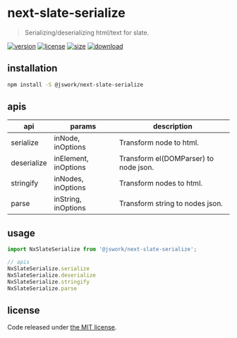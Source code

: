 # next-slate-serialize
> Serializing/deserializing html/text for slate.

[![version][version-image]][version-url]
[![license][license-image]][license-url]
[![size][size-image]][size-url]
[![download][download-image]][download-url]

## installation
```bash
npm install -S @jswork/next-slate-serialize
```

## apis
| api         | params               | description                           |
| ----------- | -------------------- | ------------------------------------- |
| serialize   | inNode, inOptions    | Transform node to html.               |
| deserialize | inElement, inOptions | Transform el(DOMParser) to node json. |
| stringify   | inNodes, inOptions   | Transform nodes to html.              |
| parse       | inString, inOptions  | Transform string to nodes json.       |

## usage
```js
import NxSlateSerialize from '@jswork/next-slate-serialize';

// apis
NxSlateSerialize.serialize
NxSlateSerialize.deserialize
NxSlateSerialize.stringify
NxSlateSerialize.parse
```

## license
Code released under [the MIT license](https://github.com/afeiship/next-slate-serialize/blob/master/LICENSE.txt).

[version-image]: https://img.shields.io/npm/v/@jswork/next-slate-serialize
[version-url]: https://npmjs.org/package/@jswork/next-slate-serialize

[license-image]: https://img.shields.io/npm/l/@jswork/next-slate-serialize
[license-url]: https://github.com/afeiship/next-slate-serialize/blob/master/LICENSE.txt

[size-image]: https://img.shields.io/bundlephobia/minzip/@jswork/next-slate-serialize
[size-url]: https://github.com/afeiship/next-slate-serialize/blob/master/dist/next-slate-serialize.min.js

[download-image]: https://img.shields.io/npm/dm/@jswork/next-slate-serialize
[download-url]: https://www.npmjs.com/package/@jswork/next-slate-serialize
